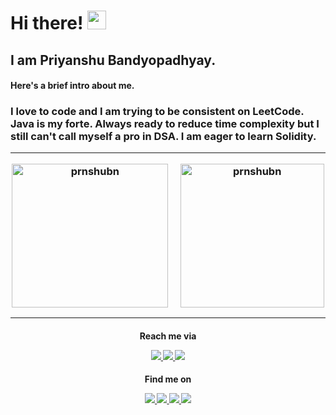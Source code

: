 <h1>Hi there! <img src="https://raw.githubusercontent.com/MartinHeinz/MartinHeinz/master/wave.gif" width="30px">

<h2>I am Priyanshu Bandyopadhyay.

<h4>Here's a brief intro about me.<br>
<h3>I love to code and  I am trying to be consistent on LeetCode. Java is my forte. Always ready to reduce time complexity but I still can't call myself a pro in DSA. I am eager to learn Solidity.
<hr>

<p align="middle">
<img align="middle" height="230" width="250" src="https://github-readme-stats.vercel.app/api/top-langs/?username=prnshubn&theme=nord" alt="prnshubn"/>&nbsp;&nbsp;&nbsp;&nbsp;
<img align="middle" height="230" src="https://github-readme-stats.vercel.app/api?username=prnshubn&&show_icons=true&count_private=true&theme=radical" alt="prnshubn"/>
</p>
<hr>

<h4 align="middle">Reach me via
<p align="middle">
<a href="https://www.linkedin.com/in/prnshubn">
<img src="https://img.shields.io/badge/LinkedIn-blue?style=flat&logo=linkedin&labelColor=blue">
</a>
<a href="mailto:priyanshu.banerjee1311@gmail.com?subject=Hello%20Priyanshu,%20from%20your%20GitHub%20profile">
<img src="https://img.shields.io/badge/-Gmail-red?style=flat&logo=Gmail&labelColor=red&logoColor=white">
</a>
<a href="https://twitter.com/prnshubn">
<img src="https://img.shields.io/badge/-Twitter-blue?style=flat&logo=Twitter&logoColor=white">
</a>
</p>

<h4 align="middle">Find me on
<p align="middle">
<a href="https://leetcode.com/prnshubn">
<img src="https://img.shields.io/badge/-LeetCode-black?style=flat&logo=LeetCode&labelColor=black&logoColor=yellow">
</a>
<a href="https://auth.geeksforgeeks.org/user/prnshubn/practice">
<img src="https://img.shields.io/badge/-GeeksforGeeks-brightgreen?style=flat&logo=GeeksForGeeks&labelColor=brightgreen&logoColor=white">
</a>
<a href="https://www.codingninjas.com/codestudio/profile/1f5d5f84-a976-4c46-91eb-c76561d309c3">
<img src="https://img.shields.io/badge/-CodeStudio-orange?style=flat&logo=CodingNinjas&labelColor=orange&logoColor=white">
</a>
<a href="https://www.hackerrank.com/prnshubn">
<img src="https://img.shields.io/badge/-HackerRank-black?style=flat&logo=Hackerrank&labelColor=black&logoColor=brightgreen">
</a>
</p>
